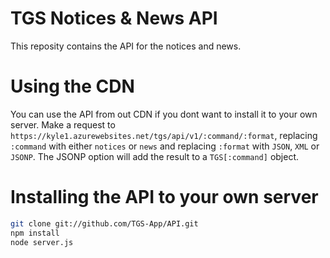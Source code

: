 # TGS Notices & News API
This reposity contains the API for the notices and news.

# Using the CDN
You can use the API from out CDN if you dont want to install it to your own server.
Make a request to `https://kyle1.azurewebsites.net/tgs/api/v1/:command/:format`, replacing `:command` with either `notices` or `news` and replacing `:format` with `JSON`, `XML` or `JSONP`. The JSONP option will add the result to a `TGS[:command]` object.

# Installing the API to your own server
```sh
git clone git://github.com/TGS-App/API.git
npm install
node server.js
````
